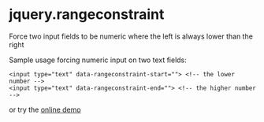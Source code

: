 jquery.rangeconstraint
======================

Force two input fields to be numeric where the left is always lower than the right

Sample usage forcing numeric input on two text fields:
```
<input type="text" data-rangeconstraint-start=""> <!-- the lower number -->
<input type="text" data-rangeconstraint-end=""> <!-- the higher number -->
```

or try the [online demo](https://rawgit.com/simon-thorpe/jquery.rangeconstraint/master/test.html)
